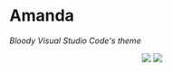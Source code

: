 # Amanda
*Bloody Visual Studio Code's theme*

<div align="center">
  <img src="https://img.shields.io/badge/Release-V1.0.0-success?style=for-the-badge&logo=github">
  <img src="https://vsmarketplacebadge.apphb.com/downloads-short/ISSOU.amanda.svg?style=for-the-badge&logo=docusign&logoColor=white&colorA=2b303b&colorB=96E072">
<div/>
